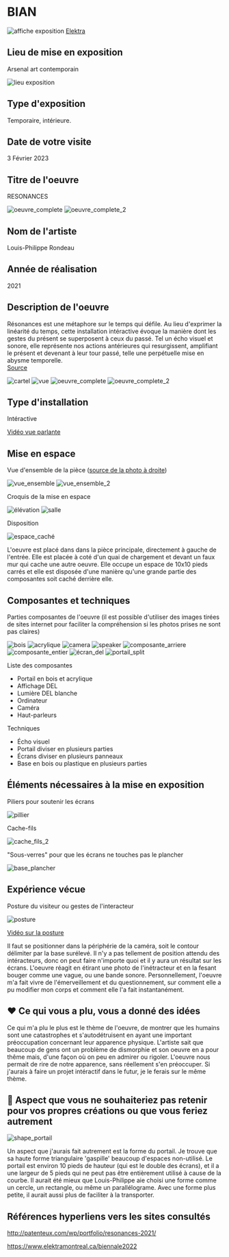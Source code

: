 # BIAN

![affiche exposition](médias/20230217_affiche_exposition.png)
[Elektra](https://www.elektramontreal.ca/biennale2022)

## Lieu de mise en exposition
Arsenal art contemporain

![lieu exposition](médias/20230203_lieu_exposition.PNG)

## Type d'exposition 
Temporaire, intérieure.	

## Date de votre visite		
3 Février 2023

## Titre de l'oeuvre
RESONANCES

![oeuvre_complete](médias/20230203_espace_complet.png)
![oeuvre_complete_2](médias/20230203_espace_01.png)

## Nom de l'artiste
Louis-Philippe Rondeau

## Année de réalisation
2021

## Description de l'oeuvre	
Résonances est une métaphore sur le temps qui défile. Au lieu d'exprimer la linéarité du temps, cette installation intéractive évoque la manière dont les gestes du présent se superposent à ceux du passé. Tel un écho visuel et sonore, elle représente nos actions antérieures qui resurgissent, amplifiant le présent et devenant à leur tour passé, telle une perpétuelle mise en abysme temporelle.    
[Source](médias/20230203_cartel.png)

![cartel](médias/20230203_cartel.png)
![vue](médias/20230203_portail_complet.png)
![oeuvre_complete](médias/20230203_espace_complet.png)
![oeuvre_complete_2](médias/20230203_espace_01.png)


## Type d'installation
Intéractive

[Vidéo vue parlante](https://youtube.com/watch?v=5C32gNSZBgM?)


## Mise en espace	
Vue d'ensemble de la pièce ([source de la photo à droite](http://patenteux.com/wp/portfolio/resonances-2021/))

![vue_ensemble](médias/20230203_espace_complet.png)
![vue_ensemble_2](médias/20230221_espace_piece.png)

Croquis de la mise en espace

![élévation](médias/20230220_croquis_mise_espace.jpg)
![salle](médias/20230220_croquis_mise_espace_2.jpg)


Disposition

![espace_caché](médias/20230203_composante_pillier.png)

L'oeuvre est placé dans dans la pièce principale, directement à gauche de l'entrée. Elle est placée à coté d'un quai de chargement et devant un faux mur qui cache une autre oeuvre. Elle occupe un espace de 10x10 pieds carrés et elle est disposée d'une manière qu'une grande partie des composantes soit caché derrière elle.

## Composantes et techniques	
Parties composantes de l'oeuvre (il est possible d'utiliser des images tirées de sites internet pour faciliter la compréhension si les photos prises ne sont pas claires)	

![bois](médias/20230203_portail_01.png)
![acrylique](médias/20230203_portail_02.png)
![camera](médias/20230203_portail_03.png)
![speaker](médias/20230203_composante_speaker_02.png)
![composante_arriere](médias/20230203_composante_arriere_02.png)
![composante_entier](médias/20230203_composante_ordinateur_1.png)
![écran_del](médias/20230203_composante_ecran.png)
![portail_split](médias/20230221_portail_split.png)

Liste des composantes
* Portail en bois et acrylique
* Affichage DEL
* Lumière DEL blanche
* Ordinateur
* Caméra
* Haut-parleurs 

Techniques
* Écho visuel
* Portail diviser en plusieurs parties
* Écrans diviser en plusieurs panneaux
* Base en bois ou plastique en plusieurs parties

## Éléments nécessaires à la mise en exposition
Piliers pour soutenir les écrans

![pillier](médias/20230203_composante_pillier.png)

Cache-fils

![cache_fils_2](médias/20230203_composante_cables.png)

"Sous-verres" pour que les écrans ne touches pas le plancher

![base_plancher](médias/20230203_composante_plancher_01.png)


## Expérience vécue
Posture du visiteur ou gestes de l'interacteur 

![posture](médias/20230203_posture.png)

[Vidéo sur la posture](https://youtube.com/watch?v=5C32gNSZBgM?)

Il faut se positionner dans la périphérie de la caméra, soit le contour délimiter par la base surélevé. Il n'y a pas tellement de position attendu des intéracteurs, donc on peut faire n'importe quoi et  il y aura un résultat sur les écrans. L'oeuvre réagit en étirant une photo de l'inétracteur et en la fesant bouger comme une vague, ou une bande sonore. Personnellement, l'oeuvre m'a fait vivre de l'émerveillement et du questionnement, sur comment elle a pu modifier mon corps et comment elle l'a fait instantanément.

## ❤️ Ce qui vous a plu, vous a donné des idées
Ce qui m'a plu le plus est le thème de l'oeuvre, de montrer que les humains sont une catastrophes et s'autodétruisent en ayant une important préoccupation concernant leur apparence physique. L'artiste sait que beaucoup de gens ont un problème de dismorphie et son oeuvre en a pour thême mais, d'une façon où on peu en admirer ou rigoler. L'oeuvre nous permait de rire de notre apparence, sans réellement s'en préoccuper.
Si j'aurais à faire un projet intéractif dans le futur, je le ferais sur le même thème.

## 🤔 Aspect que vous ne souhaiteriez pas retenir pour vos propres créations ou que vous feriez autrement

![shape_portail](médias/20230203_portail_complet.png)

Un aspect que j'aurais fait autrement est la forme du portail. Je trouve que sa haute forme triangulaire 'gaspille' beaucoup d'espaces non-utilisé. Le portail est environ 10 pieds de hauteur (qui est le double des écrans), et il a une largeur de 5 pieds qui ne peut pas être entièrement utilisé à cause de la courbe.
Il aurait été mieux que Louis-Philippe aie choisi une forme comme un cercle, un rectangle, ou même un parallélograme. Avec une forme plus petite, il aurait aussi plus de faciliter à la transporter.


## Références		hyperliens vers les sites consultés
http://patenteux.com/wp/portfolio/resonances-2021/

https://www.elektramontreal.ca/biennale2022
